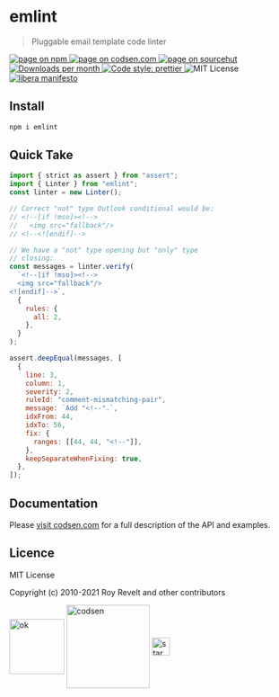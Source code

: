 # emlint

> Pluggable email template code linter

<div class="package-badges">
  <a href="https://www.npmjs.com/package/emlint" rel="nofollow noreferrer noopener">
    <img src="https://img.shields.io/badge/-npm-blue?style=flat-square" alt="page on npm">
  </a>
  <a href="https://codsen.com/os/emlint" rel="nofollow noreferrer noopener">
    <img src="https://img.shields.io/badge/-codsen-blue?style=flat-square" alt="page on codsen.com">
  </a>
  <a href="https://git.sr.ht/~royston/codsen/tree/master/packages/emlint" rel="nofollow noreferrer noopener">
    <img src="https://img.shields.io/badge/-sourcehut-blue?style=flat-square" alt="page on sourcehut">
  </a>
  <a href="https://npmcharts.com/compare/emlint?interval=30" rel="nofollow noreferrer noopener" target="_blank">
    <img src="https://img.shields.io/npm/dm/emlint.svg?style=flat-square" alt="Downloads per month">
  </a>
  <a href="https://prettier.io" rel="nofollow noreferrer noopener" target="_blank">
    <img src="https://img.shields.io/badge/code_style-prettier-brightgreen.svg?style=flat-square" alt="Code style: prettier">
  </a>
  <img src="https://img.shields.io/badge/licence-MIT-brightgreen.svg?style=flat-square" alt="MIT License">
  <a href="https://liberamanifesto.com" rel="nofollow noreferrer noopener" target="_blank">
    <img src="https://img.shields.io/badge/libera-manifesto-lightgrey.svg?style=flat-square" alt="libera manifesto">
  </a>
</div>

## Install

```bash
npm i emlint
```

## Quick Take

```js
import { strict as assert } from "assert";
import { Linter } from "emlint";
const linter = new Linter();

// Correct "not" type Outlook conditional would be:
// <!--[if !mso]><!-->
//   <img src="fallback"/>
// <!--<![endif]-->

// We have a "not" type opening but "only" type
// closing:
const messages = linter.verify(
  `<!--[if !mso]><!-->
  <img src="fallback"/>
<![endif]-->`,
  {
    rules: {
      all: 2,
    },
  }
);

assert.deepEqual(messages, [
  {
    line: 3,
    column: 1,
    severity: 2,
    ruleId: "comment-mismatching-pair",
    message: `Add "<!--".`,
    idxFrom: 44,
    idxTo: 56,
    fix: {
      ranges: [[44, 44, "<!--"]],
    },
    keepSeparateWhenFixing: true,
  },
]);
```

## Documentation

Please [visit codsen.com](https://codsen.com/os/emlint/) for a full description of the API and examples.

## Licence

MIT License

Copyright (c) 2010-2021 Roy Revelt and other contributors


<img src="https://codsen.com/images/png-codsen-ok.png" width="98" alt="ok" align="center"> <img src="https://codsen.com/images/png-codsen-1.png" width="148" alt="codsen" align="center"> <img src="https://codsen.com/images/png-codsen-star-small.png" width="32" alt="star" align="center">

